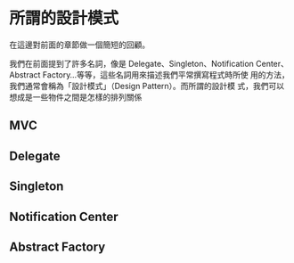所謂的設計模式
==============

在這邊對前面的章節做一個簡短的回顧。

我們在前面提到了許多名詞，像是 Delegate、Singleton、Notification
Center、Abstract Factory…等等，這些名詞用來描述我們平常撰寫程式時所使
用的方法，我們通常會稱為「設計模式」（Design Pattern）。而所謂的設計模
式，我們可以想成是一些物件之間是怎樣的排列關係

## MVC

## Delegate

## Singleton

## Notification Center

## Abstract Factory
